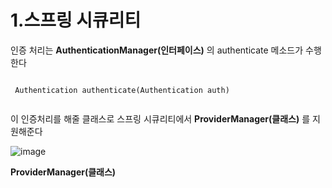 # 1.스프링 시큐리티

 인증 처리는 **AuthenticationManager(인터페이스)** 의 authenticate 메소드가 수행한다
 <pre><code>
 Authentication authenticate(Authentication auth) 
 </code></pre> 
 
 이 인증처리를 해줄 클래스로 스프링 시큐리티에서 **ProviderManager(클래스)** 를 지원해준다  
 
 ![image](https://user-images.githubusercontent.com/53259940/64058900-d5ba7d80-cbec-11e9-85ca-b5b399e48623.png)
 
 
 **ProviderManager(클래스)** 
